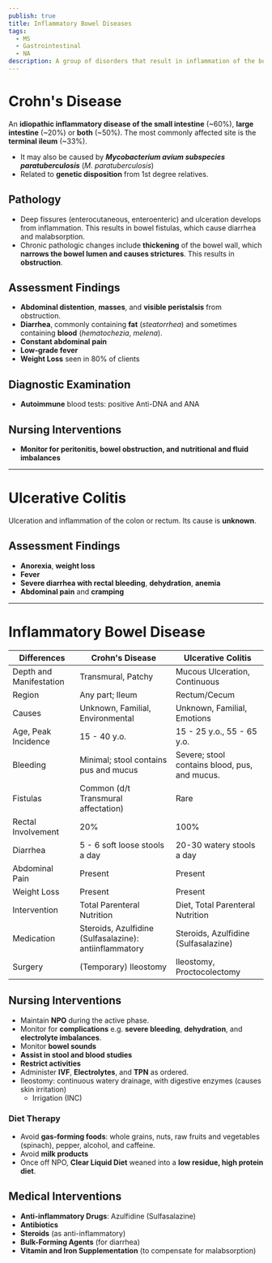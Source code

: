 ```yaml
---
publish: true
title: Inflammatory Bowel Diseases
tags:
  - MS
  - Gastrointestinal
  - NA
description: A group of disorders that result in inflammation of the bowel, including regional enterocolitis and ulcerative colitis.
---
```

# Crohn's Disease
An **idiopathic inflammatory disease of the small intestine** (~60%), **large intestine** (~20%) or **both** (~50%). The most commonly affected site is the **terminal ileum** (~33%).
- It may also be caused by ***Mycobacterium avium subspecies paratuberculosis*** (*M. paratuberculosis*)
- Related to **genetic disposition** from 1st degree relatives.
## Pathology
- Deep fissures (enterocutaneous, enteroenteric) and ulceration develops from inflammation. This results in bowel fistulas, which cause diarrhea and malabsorption.
- Chronic pathologic changes include **thickening** of the bowel wall, which **narrows the bowel lumen and causes strictures**. This results in **obstruction**.
## Assessment Findings
- **Abdominal distention**, **masses**, and **visible peristalsis** from obstruction.
- **Diarrhea**, commonly containing **fat** (*steatorrhea*) and sometimes containing **blood** (*hematochezia*, *melena*).
- **Constant abdominal pain**
- **Low-grade fever**
- **Weight Loss** seen in 80% of clients
## Diagnostic Examination
- **Autoimmune** blood tests: positive Anti-DNA and ANA
## Nursing Interventions
- **Monitor for peritonitis, bowel obstruction, and nutritional and fluid imbalances**

___

# Ulcerative Colitis
Ulceration and inflammation of the colon or rectum. Its cause is **unknown**.
## Assessment Findings
- **Anorexia**, **weight loss**
- **Fever**
- **Severe diarrhea with rectal bleeding**, **dehydration**, **anemia**
- **Abdominal pain** and **cramping**

___

# Inflammatory Bowel Disease

|Differences|Crohn's Disease|Ulcerative Colitis|
|-|-|-|
|Depth and Manifestation|Transmural, Patchy|Mucous Ulceration, Continuous|
|Region|Any part; Ileum|Rectum/Cecum|
|Causes|Unknown, Familial, Environmental|Unknown, Familial, Emotions|
|Age, Peak Incidence|15 - 40 y.o.|15 - 25 y.o., 55 - 65 y.o.|
|Bleeding|Minimal; stool contains pus and mucus|Severe; stool contains blood, pus, and mucus.|
|Fistulas|Common (d/t Transmural affectation)|Rare|
|Rectal Involvement|20%|100%|
|Diarrhea|5 - 6 soft loose stools a day|20-30 watery stools a day|
|Abdominal Pain|Present|Present|
|Weight Loss|Present|Present|
|Intervention|Total Parenteral Nutrition|Diet, Total Parenteral Nutrition|
|Medication|Steroids, Azulfidine (Sulfasalazine): antiinflammatory|Steroids, Azulfidine (Sulfasalazine)
|Surgery|(Temporary) Ileostomy|Ileostomy, Proctocolectomy|

## Nursing Interventions
- Maintain **NPO** during the active phase.
- Monitor for **complications** e.g. **severe bleeding**, **dehydration**, and **electrolyte imbalances**.
- Monitor **bowel sounds**
- **Assist in stool and blood studies**
- **Restrict activities**
- Administer **IVF**, **Electrolytes**, and **TPN** as ordered.
- Ileostomy: continuous watery drainage, with digestive enzymes (causes skin irritation)
	- Irrigation (INC)
### Diet Therapy
- Avoid **gas-forming foods**: whole grains, nuts, raw fruits and vegetables (spinach), pepper, alcohol, and caffeine.
- Avoid **milk products**
- Once off NPO, **Clear Liquid Diet** weaned into a **low residue, high protein diet**.
## Medical Interventions
- **Anti-inflammatory Drugs**: Azulfidine (Sulfasalazine)
- **Antibiotics**
- **Steroids** (as anti-inflammatory)
- **Bulk-Forming Agents** (for diarrhea)
- **Vitamin and Iron Supplementation** (to compensate for malabsorption)
